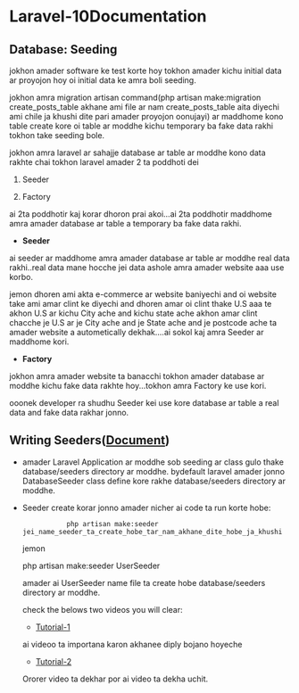 # Laravel-10Documentation

## Database: Seeding

jokhon amader software ke test korte hoy tokhon amader kichu initial data ar proyojon hoy oi initial data ke amra boli seeding.


jokhon amra migration artisan command(php artisan make:migration create_posts_table  akhane ami file ar nam create_posts_table aita diyechi ami chile ja khushi dite pari amader proyojon oonujayi) ar maddhome kono table create kore oi table ar moddhe kichu temporary ba fake data rakhi tokhon take seeding  bole.


jokhon amra laravel ar sahajje database ar table ar moddhe kono  data rakhte chai tokhon laravel amader 2 ta poddhoti dei 

 1. Seeder

 2. Factory


 ai 2ta poddhotir kaj korar dhoron prai akoi...ai 2ta poddhotir maddhome amra amader database ar table a temporary ba fake data rakhi.


 * **Seeder**

  ai seeder ar maddhome amra amader database ar table ar moddhe real data rakhi..real data mane hocche jei data ashole amra amader website aaa use korbo.

  jemon dhoren ami akta e-commerce ar website baniyechi and oi website take ami amar clint ke diyechi and dhoren amar oi  clint thake U.S aaa te akhon U.S ar kichu City ache and kichu state ache akhon amar clint chacche je U.S ar je City ache and je State ache and je postcode ache ta amader website a autometically dekhak....ai sokol kaj amra Seeder ar maddhome kori.
 

 * **Factory**

  jokhon amra amader website ta banacchi  tokhon amader database ar moddhe kichu fake data rakhte hoy...tokhon amra Factory ke use kori.


  ooonek developer ra shudhu Seeder kei use kore database ar table a real data and fake data rakhar jonno. 


## Writing Seeders([Document](https://laravel.com/docs/10.x/seeding#writing-seeders))  


* amader Laravel Application ar moddhe sob seeding ar class gulo thake database/seeders directory ar moddhe. bydefault laravel amader jonno DatabaseSeeder class define kore rakhe database/seeders directory ar moddhe.


* Seeder create korar jonno amader nicher ai code ta run korte hobe:

                 php artisan make:seeder jei_name_seeder_ta_create_hobe_tar_nam_akhane_dite_hobe_ja_khushi

   jemon 


   php artisan make:seeder UserSeeder    


   amader ai UserSeeder name file ta create hobe database/seeders directory ar moddhe.       


   check the belows two videos you will clear:

   * [Tutorial-1](https://www.youtube.com/watch?v=-Ip8Q402Q2w)

   ai videoo ta importana karon akhanee diply bojano hoyeche

   * [Tutorial-2](https://www.youtube.com/watch?v=Y8crm7oULds)
 
   Ororer video ta dekhar por ai video ta dekha uchit.